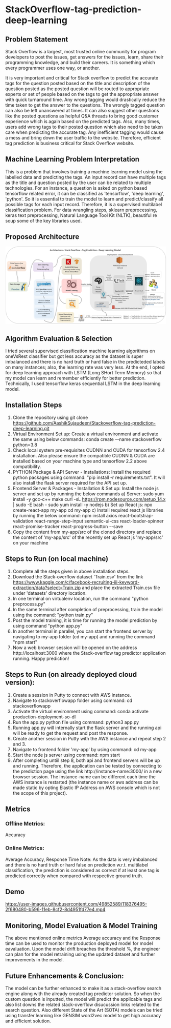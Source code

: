 # StackOverflow-tag-prediction-deep-learning

## Problem Statement
Stack Overflow is a largest, most trusted online community for program developers to post the issues, get answers for the issues, learn, share their
programming knowledge, and build their careers. It is something which every programmer uses one way,
or another.

It is very important and critical for Stack overflow to predict the accurate tags for the question posted
based on the title and description of the question posted as the posted question will be routed to
appropriate experts or set of people based on the tags to get the appropriate answer with quick
turnaround time. Any wrong tagging would drastically reduce the time taken to get the answer to the
questions. The wrongly tagged question can also be left unanswered at times. It can also suggest other
questions like the posted questions as helpful Q&A threads to bring good customer experience which is
again based on the predicted tags. Also, many times, users add wrong tags to their posted question
which also need to be taken care when predicting the accurate tag. Any inefficient tagging would cause a
mess and bring down the user traffic to the website. Therefore, efficient tag prediction is business
critical for Stack Overflow website.

## Machine Learning Problem Interpretation
This is a problem that involves training a machine learning model using the labelled data and predicting the tags. An input record can have multiple tags as the title and question posted by the user can be related to multiple technologies. For an instance, a question is asked on python based tensorflow related error, it can be classified as 'tensorflow', 'deep learning', 'python'. So it is essential to train the model to learn and predict/classify all possible tags for each input record. Therefore, it is a supervised multilabel classification problem. For data wrangling steps, sklearn preprocessing, keras text preprocessing, Natural Language Tool Kit (NLTK), beautiful re soup some of the key libraries used.  

## Proposed Architecture
![Architecture](https://github.com/AashikSujaudeen/Stackoverflow-tag-prediction-deep-learning/blob/master/Architecture.png)

## Algorithm Evaluation & Selection
I tried several supervised classification machine learning algorithms on oneVsRest classifier but got less accuracy as the dataset is super imbalanced and there is no hard truth or hard false in the predicteded labels on many instances; also, the learning rate was very less. At the end, I opted for deep learning approach with LSTM (Long SHort Term Memory) so that my model can learn and remember efficiently for better prediction. Technically, I used tensorflow keras sequential LSTM in the deep learning model.

## Installation Steps
1. Clone the repository using git clone https://github.com/AashikSujaudeen/Stackoverflow-tag-prediction-deep-learning.git
2. Virtual Environment Set up: Create a virtual environment and activate the same using below commands:
   conda create --name stackoverflow python=3.8
3. Check local system pre-requisites CUDNN and CUDA for tensorflow 2.4 installation. Also please ensure the compatible CUDNN & CUDA are installed based on your machine type and tensorflow 2.2 above compatibility.
4. PYTHON Package & API Server - Installations: Install the required python packages using command: "pip install -r requirements.txt". It will also install the flask server required for the API set up.
5. Frontend Server & Packages - Installation & Set up: Install the node js server and set up by running the below commands
    a) Server:
      sudo yum install -y gcc-c++ make
      curl -sL https://rpm.nodesource.com/setup_14.x | sudo -E bash -
      sudo yum install -y nodejs
    b) Set up React js:
      npx create-react-app my-app
      cd my-app
    c) Install required react js libraries by running the below command:
      npm install axios react-bootstrap-validation react-range-step-input semantic-ui-css react-loader-spinner react-promise-tracker react-progress-button --save
6. Copy the content from my-app/src of the cloned directory and replace the content of 'my-app/src' of the recently set up React js 'my-app/src' on your machine

## Steps to Run (on local machine)
1. Complete all the steps given in above installation steps.
2. Download the Stack-overflow dataset 'Train.csv' from the link https://www.kaggle.com/c/facebook-recruiting-iii-keyword-extraction/data?select=Train.zip and place the extracted Train.csv file under 'datasets' directory location.
3. In one terminal on virtualenv location, run the command "python preprocess.py"
4. In the same terminal after completion of preprocessing, train the model using the command: "python train.py"
5. Post the model training, it is time for running the model prediction by using command "python app.py"
6. In another terminal in parallel, you can start the frontend server by navigating to my-app folder (cd my-app)  and running the command "npm start"
7. Now a web browser session will be opened on the address http://localhost:3000 where the Stack-overflow tag predictor application running.
Happy prediction!

## Steps to Run (on already deployed cloud version):
1. Create a session in Putty to connect with AWS instance.
2. Navigate to stackoverflowapp folder using command: cd stackoverflowapp
3. Activate the virtual environment using command: conda activate production-deployment-so-dl
4. Run the app.py python file using command: python3 app.py
5. Running app.py will internally start the flask server and the running api will be ready to get the request and post the response.
6. Create another session in Putty with the AWS instance and repeat step 2 and 3.
7. Navigate to frontend folder 'my-app' by using command: cd my-app
8. Start the node js server using command: npm start
9. After completing untiil step 8, both api and frontend servers will be up and running. Therefore, the application can be tested by connecting to the prediction page using the link http://instance-name:3000/ in a new browser session. The instance-name can be different each time the AWS instance is restarted (the instance name or aws address can be made static by opting Elastic IP Address on AWS console which is not the scope of this project).

## Metrics
### Offline Metrics:
Accuracy

### Online Metrics:
Average Accuracy, Response Time
Note: As the data is very imbalanced and there is no hard truth or hard false on prediction w.r.t. multilabel classification, the prediction is considered as correct if at least one tag is predicted correctly when compared with respective ground truth.

## Demo
https://user-images.githubusercontent.com/49852589/118376495-2f680480-b596-11eb-8cf2-8d4951fd77e4.mp4

## Monitoring, Model Evaluation & Model Training
The above mentioned online metrics Average accuracy and the Response time can be used to monitor the production deployed model for model eavaluation. Upon the model drift breaches the threshold %, the engineer can plan for the model retraining using the updated dataset and further improvements in the model.

## Future Enhancements & Conclusion:
The model can be further enhanced to make it as a stack-overflow search engine along with the already created tag predictor solution. So when the custom question is inputted, the model will predict the applicable tags and also list downs the related stack-overflow disucussion links related to the search question. Also different State of the Art (SOTA) models can be tried using transfer learning like GENSIM word2vec model to get high accuracy and efficient solution. 

